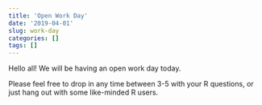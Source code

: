 ```yaml
---
title: 'Open Work Day'
date: '2019-04-01'
slug: work-day
categories: []
tags: []
---
```


Hello all! We will be having an open work day today.

Please feel free to drop in any time between 3-5 with your R
questions, or just hang out with some like-minded R users.


